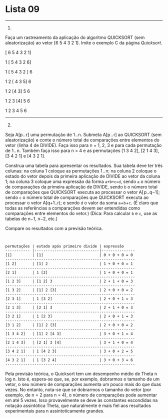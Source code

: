 # Lista 09

***

1) 

Faça um rastreamento da aplicação do algoritmo  QUICKSORT (sem aleatorização) ao vetor [6  5  4  3  2  1].  Imite o  exemplo C da página *Quicksort*.

[ 6 5 4 3 2 1]

1  [ 5 4 3 2 6]

1 [ 5 4 3 2 ] 6

1 2 [ 4 3 5] 6

1 2 [4 3] 5 6

1 2 3 [4] 5 6

1 2 3 4 5 6

***

2)

Seja A[p .. r] uma permutação de 1 .. n. Submeta A[p .. r] ao QUICKSORT (sem aleatorização) e conte o número total de comparações entre elementos do vetor (linha 4 de DIVIDE). Faça isso para n = 1, 2, 3 e para cada permutação de 1 .. n. Também faça isso para n = 4 e as permutações [1 3 4 2], [2 1 4 3], [3 4 2 1] e [4 3 2 1].

Construa uma tabela para apresentar os resultados. Sua tabela deve ter três colunas:  na coluna 1 coloque as permutações 1 .. n; na coluna 2 coloque o estado do vetor depois da  primeira aplicação de DIVIDE ao vetor da coluna 1; na coluna 3 coloque uma expressão da forma  `a+b+c=d`, sendo `a` o número de comparações  da primeira aplicação de DIVIDE, sendo `b` o número total de comparações que  QUICKSORT  executa ao processar o vetor A[ p.. q−1]; sendo `c` o número total de comparações que  QUICKSORT  executa  ao processar o vetor A[q+1..r); e sendo `d` o valor da soma `a`+`b`+`c`. (É claro que todas as referências a comparações  devem ser entendidas como comparações entre elementos do vetor.) (Dica:  Para calcular `b` e `c`, use as tabelas de n−1, n−2, etc.)

Compare os resultados com a previsão teórica.

```


permutações | estado após primeiro divide | expressão
----------- |-----------------------------|---------------
[1]         | [1]                         | 0 + 0 + 0 = 0
----------------------------------------------------------
[1 2]       | [1] 2                       | 1 + 0 + 0 = 1
----------------------------------------------------------
[2 1]       | 1 [2]                       | 1 + 0 + 0 = 1
----------------------------------------------------------
[1 2 3]     | [1 2] 3                     | 2 + 1 + 0 = 3
----------------------------------------------------------
[1 3 2]     | [1] 2 [3]                   | 2 + 0 + 0 = 2
----------------------------------------------------------
[2 3 1]     | 1 [3 2]                     | 2 + 0 + 1 = 3
----------------------------------------------------------
[2 1 3]     | [2 1] 3                     | 2 + 1 + 0 = 3
----------------------------------------------------------
[3 2 1]     | 1 [2 3]                     | 2 + 0 + 1 = 3
----------------------------------------------------------
[3 1 2]     | [1] 2 [3]                   | 2 + 0 + 0 = 2
----------------------------------------------------------
[1 3 4 2]   | [1] 2 [4 3]                 | 3 + 0 + 1 = 4
----------------------------------------------------------
[2 1 4 3]   | [2 1] 3 [4]                 | 3 + 1 + 0 = 4
----------------------------------------------------------
[3 4 2 1]   | 1 [4 2 3]                   | 3 + 0 + 2 = 5
----------------------------------------------------------
[4 3 2 1]   | 1 [3 2 4]                   | 3 + 0 + 3 = 6
----------------------------------------------------------

```



Pela previsão teórica, o Quicksort tem um desempenho médio de Theta n log n. Isto é, espera-se que, se, por exemplo, dobrarmos o tamanho de um vetor, o seu número de comparações aumenta  um pouco mais do que duas vezes.  No entanto, nota-se que se dobrarmos o tamanho do vetor (por exemplo, de n = 2 para n = 4), o número de comparações pode aumentar em até 5 vezes. Isso provavelmente se deve às constantes escondidas na notação assintótica Theta, que naturalmente é mais fiel aos resultados experimentais para n assintoticamente grandes.